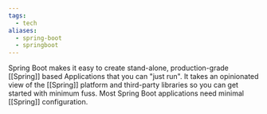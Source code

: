 ```yaml
---
tags:
  - tech
aliases:
  - spring-boot
  - springboot
---
```

Spring Boot makes it easy to create stand-alone, production-grade [[Spring]] based Applications that you can "just run".
It takes an opinionated view of the [[Spring]] platform and third-party libraries so you can get started with minimum fuss. 
Most Spring Boot applications need minimal [[Spring]] configuration.